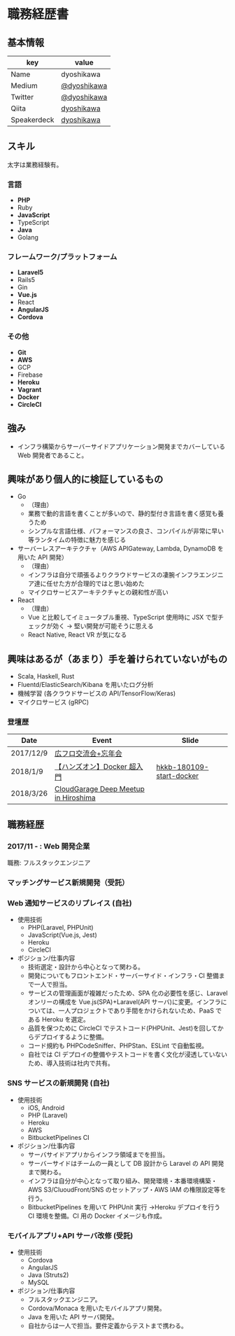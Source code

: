 # 職務経歴書

## 基本情報

| key         | value                                            |
| ----------- | ------------------------------------------------ |
| Name        | dyoshikawa                                       |
| Medium      | [@dyoshikawa](https://medium.com/@dyoshikawa)    |
| Twitter     | [@dyoshikawa](https://twitter.com/dyoshikawa)    |
| Qiita       | [dyoshikawa](https://qiita.com/dyoshikawa)       |
| Speakerdeck | [dyoshikawa](https://speakerdeck.com/dyoshikawa) |

## スキル

太字は業務経験有。

### 言語

- **PHP**
- Ruby
- **JavaScript**
- TypeScript
- **Java**
- Golang

### フレームワーク/プラットフォーム

- **Laravel5**
- Rails5
- Gin
- **Vue.js**
- React
- **AngularJS**
- **Cordova**

### その他

- **Git**
- **AWS**
- GCP
- Firebase
- **Heroku**
- **Vagrant**
- **Docker**
- **CircleCI**

## 強み

- インフラ構築からサーバーサイドアプリケーション開発までカバーしている Web 開発者であること。

## 興味があり個人的に検証しているもの

- Go
  - （理由）
  - 業務で動的言語を書くことが多いので、静的型付き言語を書く感覚も養うため
  - シンプルな言語仕様、パフォーマンスの良さ、コンパイルが非常に早い等ランタイムの特徴に魅力を感じる
- サーバーレスアーキテクチャ（AWS APIGateway, Lambda, DynamoDB を用いた API 開発）
  - （理由）
  - インフラは自分で頑張るよりクラウドサービスの凄腕インフラエンジニア達に任せた方が合理的ではと思い始めた
  - マイクロサービスアーキテクチャとの親和性が高い
- React
  - （理由）
  - Vue と比較してイミュータブル重視、TypeScript 使用時に JSX で型チェックが効く → 堅い開発が可能そうに思える
  - React Native, React VR が気になる

## 興味はあるが（あまり）手を着けられていないがもの

- Scala, Haskell, Rust
- Fluentd/ElasticSearch/Kibana を用いたログ分析
- 機械学習 (各クラウドサービスの API/TensorFlow/Keras)
- マイクロサービス (gRPC)

### 登壇歴

| Date      | Event                                                                                 | Slide                                                                              |
| --------- | ------------------------------------------------------------------------------------- | ---------------------------------------------------------------------------------- |
| 2017/12/9 | [広フロ交流会+忘年会](https://hfe.connpass.com/event/72073/)                          |                                                                                    |
| 2018/1/9  | [【ハンズオン】Docker 超入門](https://h-kkb.connpass.com/event/74291/)                | [hkkb-180109-start-docker](https://github.com/dyoshikawa/hkkb-180109-start-docker) |
| 2018/3/26 | [CloudGarage Deep Meetup in Hiroshima](https://cloudgarage.connpass.com/event/81202/) |                                                                                    |

## 職務経歴

### 2017/11 - : Web 開発企業

職務: フルスタックエンジニア

### マッチングサービス新規開発（受託）

### Web 通知サービスのリプレイス (自社)

- 使用技術
  - PHP(Laravel, PHPUnit)
  - JavaScript(Vue.js, Jest)
  - Heroku
  - CircleCI
- ポジション/仕事内容
  - 技術選定・設計から中心となって関わる。
  - 開発についてもフロントエンド・サーバーサイド・インフラ・CI 整備まで一人で担当。
  - サービスの管理画面が複雑だったため、SPA 化の必要性を感じ、Laravel オンリーの構成を Vue.js(SPA)+Laravel(API サーバ)に変更。インフラについては、一人プロジェクトであり手間をかけられないため、PaaS である Heroku を選定。
  - 品質を保つために CircleCI でテストコード(PHPUnit、Jest)を回してからデプロイするように整備。
  - コード規約も PHPCodeSniffer、PHPStan、ESLint で自動監視。
  - 自社では CI デプロイの整備やテストコードを書く文化が浸透していないため、導入技術は社内で共有。

### SNS サービスの新規開発 (自社)

- 使用技術
  - iOS, Android
  - PHP (Laravel)
  - Heroku
  - AWS
  - BitbucketPipelines CI
- ポジション/仕事内容
  - サーバサイドアプリからインフラ領域までを担当。
  - サーバーサイドはチームの一員として DB 設計から Laravel の API 開発まで関わる。
  - インフラは自分が中心となって取り組み、開発環境・本番環境構築・AWS S3/CluoudFront/SNS のセットアップ・AWS IAM の権限設定等を行う。
  - BitbucketPipelines を用いて PHPUnit 実行 →Heroku デプロイを行う CI 環境を整備。CI 用の Docker イメージも作成。

### モバイルアプリ+API サーバ改修 (受託)

- 使用技術
  - Cordova
  - AngularJS
  - Java (Struts2)
  - MySQL
- ポジション/仕事内容
  - フルスタックエンジニア。
  - Cordova/Monaca を用いたモバイルアプリ開発。
  - Java を用いた API サーバ開発。
  - 自社からは一人で担当。要件定義からテストまで携わる。
